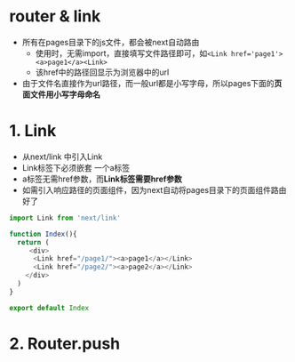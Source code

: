 
# router & link

- 所有在pages目录下的js文件，都会被next自动路由
  - 使用时，无需import，直接填写文件路径即可，如`<Link href='page1'><a>page1</a><Link>`
  - 该href中的路径回显示为浏览器中的url
- 由于文件名直接作为url路径，而一般url都是小写字母，所以pages下面的**页面文件用小写字母命名**

# 1. Link
- 从next/link 中引入Link
- Link标签下必须嵌套 一个a标签
- a标签无需href参数，而**Link标签需要href参数**
- 如需引入响应路径的页面组件，因为next自动将pages目录下的页面组件路由好了

```javascript
import Link from 'next/link'

function Index(){
  return (
     <div>
      <Link href="/page1/"><a>page1</a></Link>
      <Link href="/page2/"><a>page2</a></Link>
    </div>
  )
}

export default Index
```


# 2. Router.push

